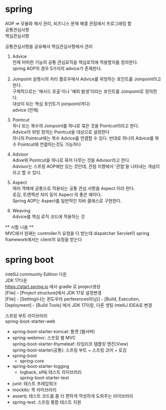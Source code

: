 # spring  
   
AOP => 모듈화 해서 관리, 비즈니스 문제 해결 관점에서 프로그래밍 함  
  공통관심사항  
  핵심관심사항  
    
  
  공통관심사항을 공유해서 핵심관심사항에서 관리  
  
1. Advice  
언제 어떠한 기능의 공통 관심로직을 핵심로직에 적용할지를 정의한다.  
spring AOP의 경우 5가지의 advice가 존재한다.  

2. Joinpoint
실행시의 처리 플로우에서 Advice를 위빙하는 포인트를 Joinpoint라고 한다.  
구체적으로는 '매서드 호출'이나 '예외 발생'이라는 포인트를 Joinpoint로 정의한다.  
대상이 되는 핵심 포인트가 joinpoint(어디)  
advice (언제)  

3. Pointcut  
하나 또는 복수의 Joinpoint를 하나로 묶은 것을 Pointcut이라고 한다.  
Advice의 위빙 정의는 Pointcut을 대상으로 설정한다  
하나의 Pointcut에는 복수 Advice를 연결할 수 있다. 반대로 하나의 Advice를 복수 Pointcut에 연결하는것도 가능하다  

4. Advisor  
Adive와 Pointcut을 하나로 묶어 다루는 것을 Advisor라고 한다.  
Advisor는 스프링 AOP에만 있는 것인데, 관점 지향에서 '관점'을 나타내는 개념이라고 할 수 있다.  

5. Aspect  
여러 객체에 공통으로 적용되는 공통 관심 사항을 Aspect 이라 한다.  
로깅, 트랜잭션 처리 등이 Aspect 의 좋은 예이다.  
Spring AOP는 Aspect를 일반적인 자바 클래스로 구현한다.  

6. Weaving  
Advice를 핵심 로직 코드에 적용하는 것   

** 시험 나옴 **  
MVC에서 원래는 controller가 요청을 다 받는데 dispatcher Servlet이 spring framework에서는 client의 요청을 받는다  



# spring boot  
intelliJ community Edition 다운  
JDK 17다운  
https://start.spring.io 에서 gradle 로 project생성  
[File] - [Project structure]에서 JDK 17로 설정변경  
[File] - [Setting(나는 윈도우라 perferences아님)] - [Build, Execution, Deployment] - [Build Tools] 에서 JDK 17이랑, 다른 셋팅 intelliJ IDEA로 변경  


스프링 부트 라이브러리  
spring-boot-starter-web
- spring-boot-starter-tomcat: 톰캣 (웹서버)  
- spring-webmvc: 스프링 웹 MVC  
spring-boot-starter-thymeleaf: 타임리프 템플릿 엔진(View)  
spring-boot-starter(공통): 스프링 부트 + 스프링 코어 + 로깅
- spring-boot  
   -    spring-core  
- spring-boot-starter-logging  
   -    logback, slf4j
테스트 라이브러리  
spring-boot-starter-test  
- junit: 테스트 프레임워크
- mockito: 목 라이브러리  
- assertj: 테스트 코드를 좀 더 편하게 작성하게 도와주는 라이브러리  
- spring-test: 스프링 통합 테스트 지원  

